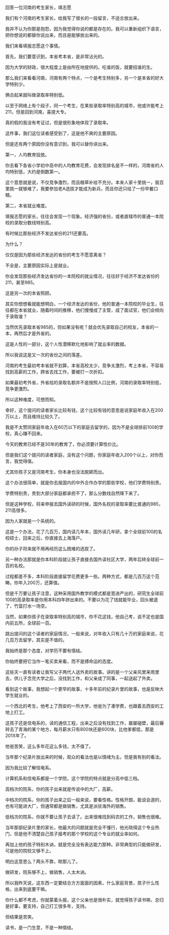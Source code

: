 回答一位河南的考生家长，填志愿

我们有个河南的考生家长，给我写了很长的一段留言，不适合放出来。

我并不认为你那是抱怨，因为我觉得你说的都是存在的。我可以重新组织下语言，把你想说的都替你说出来，而且是能够放出来的。

我们来看填报志愿这个事情。

首先，我们要意识到，本省考本省，是非常沾光的。

因为大学的财政，很大程度上是由所在地提供的。吃谁的饭，就要招谁的生。

那么我们来看看河南，河南有两个特点，一个是考生特别多，另一个是本省的好大学特别少。

俩合起来就叫做录取率特别低。

以至于网络上有个段子，同一个考生，在某些录取率特别高的城市，他或许能考上211，但是回到河南，喜提大专。

真的假的我没有考证过，但是很形象地体现了录取率。

这件事，我们这位读者感受到了，这是他不爽的主要原因。

但是还有两个原因你没有意识到，我可以替你讲出来。

第一，人均教育投放。

你去看下各省小学初中高中的人均教育花费，会发现排名是不一样的，河南省的人均特别低，大约是倒数第一。

这个意思就是说，不仅竞争激烈，而且粮草补给不充分。本来人家十里挑一，我百里挑一就够难了，我要参加老A选拔才能成为新兵，而且你还只给了一份早餐口粮。

第二，本省就业难度。

填报志愿的家长，往往会发现一个现象。经济强的省份，或者直辖市的普通一本院校的录取分数线特别高。

有时候比那些经济不发达省份的211还要高。

为什么？

仅仅是因为那些经济发达的省份的考生不愿意离省？

不全是，主要原因实际上是就业。

你会发现那些经济发达省份的一本院校的就业情况，往往好于经济不发达省份的211，甚至985。

这是另一次的本省照顾。

其实你想想看就能想明白，一个经济发达的省份，他的普通一本院校的毕业生，往往都在本省就业，随着时间的推移，他们慢慢成了主管，成了面试官，他们会倾向于录取谁？

当然优先录取本省985的，但如果没有呢？就会优先录取自己的校友，本省的一本，再然后才是外省的。

这是人性的一部分，这个人性潜移默化地影响了就业率的数据。

所以我说这是又一次的省份之间的落差。

河南的考生最初考本省就不划算，本省高校太少，竞争太激烈，考上本省，不容易找到高薪的工作，跨省去找工作，要被打一次折扣。

如果最初考外省，外省给的录取名额并不是按照人口比例，河南的录取率特别低，竞争更激烈。

所以这种难度，可想而知。

幸好，这个提问的读者家长比较有钱，这个比较有钱的意思是说家庭年收入在200万以上，而且维持比较久了。

我是不太赞同家庭年收入在60万以下的家庭去留学的，因为不是全球排前100的学校，真心赚不回来。

今天的教育已经不是30年的教育了，你必须要计算性价比。

但是我们这个提问的读者家庭，没有这个问题，你家庭年收入200个以上，对你而言，我觉得值。

尤其你孩子又是河南考生，你本身也没法脱颖而出。

这个办法很简单，就是你去报国内的中外合作办学的那些学校，他们学费特别贵。

学费特别贵，贵到大部分家庭都承担不了，那么分数线自然降下来了。

但是这种学校，将来申报去国外读研的时候，国外名校的录取率要比普通的985，211高很多。

因为人家就是一个系统的。

这是一个办法，花了几百万，国内读几年本，国外读几年研，拿个全球前100的名校硕士，回来之后，你直接去上海落户。

你的孙子将来就不用再经历这么困难的选拔了。

另一种办法那就是你本科阶段就让孩子直接去国外读社区大学，两年后转全球前一百的名校。

过程都差不多，本科阶段直接留学花费更多一些。两种方式，都是几百万这个范畴。你年入200万，还算值。

但是千万要让孩子注意，这种采用国外教学的模式都是宽进严出的，研究生全球前100的高录取率是你用本科四年拼出来的。不要以为花了钱就能毕业，回头被退了，竹篮打水一场空。

当然，如果你孩子在录取率特别高的城市，你不花这钱，他自己考，说不定也是国内前五所，全球前一百。

跳出提问的这个读者的家庭情况，一般来说，对年收入只有几十万的家庭来说，花几百万去留学，其实是不值的。

我始终是那个态度，对学历不要有情结。

你始终要把它当作一笔买卖来看，而不是搏命运的态度。

这些天一直有读者让我写父子两代人送外卖的故事。讲的是一个父亲风里来雨里去，供儿子念完大学之后，没找到工作，和父亲成了同事，一起送起了外卖。

看到这个故事，我想起一个更早的故事，十多年前的纪录片里的故事，也是反映大学生就业的。

一个西北的考生，他考上了西安的一所大学，他爸为了凑学费，也跟着去西安的工地上打工。

这孩子还是信电系的，读的通信工程，出来之后没有找到工作，屡屡碰壁，最后辗转去了青海的某个地方，每月薪水只有800块还是600块，比他爹都低，那是201X年了。

他爸苦笑，这么多年花这么多钱，太不值了。

当年那个纪录片放出来的时候，观众的看法也是以情绪为主。但是我有别的看法。

因为我比较了解信电系。

计算机系和信电系都是一个学院，这个学院的特点就是分高中低三档。

高档次的院系，你的孩子出来就是传说中的大厂，高薪。

中档次的院系，你的孩子出来之后一般来说，要看性格。性格开朗，能说会道的，也有可能进大厂，但通常都是做销售，尤其是派驻海外的销售。

低档次的院系，你就不要让孩子去读了。出来很难找到码农的工作，销售也很难。

当年那部纪录片里的家长，他最大的问题就是完全不懂行，他光晓得这个专业热门，但是他不清楚自己孩子报考的那个学校的这个专业的就业率如何。

再加上他的孩子特别木讷，就是完全没有表达能力那种。非常典型的只能做研发，可是他的院校又够不上。

明白这意思么？两头不靠，晾那儿了。

做研发，院系够不上，做销售，人太木讷。

所以我昨天说，这东西一定要结合方方面面的因素，什么家庭背景，孩子什么性格，出来到底要干嘛。

你什么都不考虑，你就蒙着头报，这个父亲也是很朴实，就觉得孩子读书嘛，总归是好事，要支持，自己打工很多年，支持。

但结果是苦笑。

读书，是一门生意，不是一种情结。